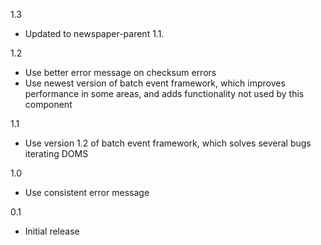 1.3
* Updated to newspaper-parent 1.1.

1.2
* Use better error message on checksum errors
* Use newest version of batch event framework, which improves performance in some areas, and adds functionality not used by this component

1.1
* Use version 1.2 of batch event framework, which solves several bugs iterating DOMS

1.0
* Use consistent error message

0.1
* Initial release


